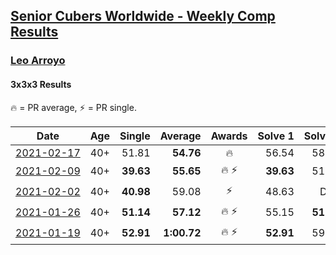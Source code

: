<style>table {white-space: nowrap;}</style>

## [Senior Cubers Worldwide - Weekly Comp Results](/scw-comp/results/)
### [Leo Arroyo](README.md)
#### 3x3x3 Results

<span style="white-space: nowrap;">🔥 = PR average</span>, <span style="white-space: nowrap;">⚡ = PR single</span>.

| Date | Age | Single | Average | Awards | Solve 1 | Solve 2 | Solve 3 | Solve 4 | Solve 5 | Video |
| :--: | :--: | --: | --: | :--: | --: | --: | --: | --: | --: | :-- |
| [2021-02-17](../../results/2021-02-17/333.md) | 40+ | 51.81 | **54.76** | 🔥 | 56.54 | 58.98 | 52.37 | 51.81 | 55.38 | [Desktop](https://www.facebook.com/events/2846210318979915/permalink/2849654928635454) / [Mobile](https://m.facebook.com/events/2846210318979915?view=permalink&id=2849654928635454) |
| [2021-02-09](../../results/2021-02-09/333.md) | 40+ | **39.63** | **55.65** | 🔥 ⚡ | **39.63** | 51.25 | 58.10 | 57.59 | 1:03.08 | [Desktop](https://www.facebook.com/events/749806039307047/permalink/753270562293928) / [Mobile](https://m.facebook.com/events/749806039307047?view=permalink&id=753270562293928) |
| [2021-02-02](../../results/2021-02-02/333.md) | 40+ | **40.98** | 59.08 | ⚡ | 48.63 | DNF | 54.24 | 1:14.37 | **40.98** | [Desktop](https://www.facebook.com/events/176364004262939/permalink/179178440648162) / [Mobile](https://m.facebook.com/events/176364004262939?view=permalink&id=179178440648162) |
| [2021-01-26](../../results/2021-01-26/333.md) | 40+ | **51.14** | **57.12** | 🔥 ⚡ | 55.15 | **51.14** | 53.67 | 1:07.30 | 1:02.54 | [Desktop](https://www.facebook.com/events/415506712992555/permalink/417597989450094) / [Mobile](https://m.facebook.com/events/415506712992555?view=permalink&id=417597989450094) |
| [2021-01-19](../../results/2021-01-19/333.md) | 40+ | **52.91** | **1:00.72** | 🔥 ⚡ | **52.91** | 59.73 | 1:04.67 | 1:04.08 | 58.34 | [Desktop](https://www.facebook.com/events/259430338941057/permalink/262362541981170) / [Mobile](https://m.facebook.com/events/259430338941057?view=permalink&id=262362541981170) |


<!-- Global site tag (gtag.js) - Google Analytics -->
<script async src="https://www.googletagmanager.com/gtag/js?id=UA-86348435-3"></script>
<script>window.dataLayer = window.dataLayer || []; function gtag() {dataLayer.push(arguments);} gtag('js', new Date()); gtag('config', 'UA-86348435-3');</script>
